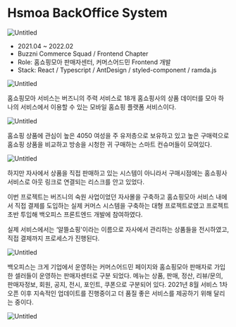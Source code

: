 # Hsmoa BackOffice System

![Untitled](Hsmoa%20BackOffice%20System%20321b5ad602b54695b69739cc8b71670a/Untitled.png)

- 2021.04 ~ 2022.02
- Buzzni Commerce Squad / Frontend Chapter
- Role: 홈쇼핑모아 판매자센터, 커머스어드민 Frontend 개발
- Stack: React / Typescript / AntDesign / styled-component / ramda.js

![Untitled](Hsmoa%20BackOffice%20System%20321b5ad602b54695b69739cc8b71670a/Untitled%201.png)

홈쇼핑모아 서비스는 버즈니의 주력 서비스로 18개 홈쇼핑사의 상품 데이터를 모아 하나의 서비스에서 이용할 수 있는 모바일 홈쇼핑 플랫폼 서비스이다. 

![Untitled](Hsmoa%20BackOffice%20System%20321b5ad602b54695b69739cc8b71670a/Untitled%202.png)

홈쇼핑 상품에 관심이 높은 4050 여성을 주 유저층으로 보유하고 있고 높은 구매력으로 홈쇼핑 상품을 비교하고 방송을 시청한 귀 구매하는 스마트 컨슈머들이 모여있다.

![Untitled](Hsmoa%20BackOffice%20System%20321b5ad602b54695b69739cc8b71670a/Untitled%203.png)

하지만 자사에서 상품을 직접 판매하고 있는 시스템이 아니라서 구매시점에는 홈쇼핑사 서비스로 아웃 링크로 연결되는 리스크를 안고 있었다.

이번 프로젝트는 버즈니의 숙원 사업이었던 자사몰을 구축하고 홈쇼핑모아 서비스 내에서 직접 결제를 도입하는 실제 커머스 시스템을 구축하는 대형 프로젝트로였고 프로젝트 초반 투입해 백오피스 프론트엔드 개발에 참여하였다.

실제 서비스에서는 ‘알뜰쇼핑'이라는 이름으로 자사에서 관리하는 상품들을 전시하였고, 직접 결제까지 프로세스가 진행된다.

![Untitled](Hsmoa%20BackOffice%20System%20321b5ad602b54695b69739cc8b71670a/Untitled%204.png)

백오피스는 크게 기업에서 운영하는 커머스어드민 페이지와 홈쇼핑모아 판매자로 가입한 셀러들이 운영하는 판매자센터로 구분 되었다. 메뉴는 상품, 판매, 정산, 리뷰/문의, 판매자정보, 회원, 공지, 전시, 포인트, 쿠폰으로 구분되어 있다. 2021년 8월 서비스 1차 오픈 이후 지속적인 업데이트를 진행중이고 더 품질 좋은 서비스를 제공하기 위해 달리는 중이다.

![Untitled](Hsmoa%20BackOffice%20System%20321b5ad602b54695b69739cc8b71670a/Untitled%205.png)